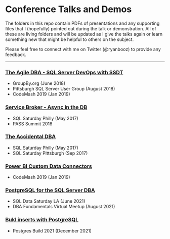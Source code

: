# Conference Talks and Demos

The folders in this repo contain PDFs of presentations and any supporting files that I (hopefully) pointed out during the talk or demonstration. All of these are living folders and will be updated as I give the talks again or learn something new that might be helpful to others on the subject. 

Please feel free to connect with me on Twitter (@ryanbooz) to provide any feedback.

---

### [__The Agile DBA - SQL Server DevOps with SSDT__](https://github.com/ryanbooz/Presentations/tree/master/The%20Agile%20DBA%20-%20SQL%20Server%20DevOps%20with%20SSDT) ###
 * GroupBy.org (June 2018)
 * Pittsburgh SQL Server User Group (August 2018)
 * CodeMash 2019 (Jan 2019)

### [__Service Broker - Async in the DB__](https://github.com/ryanbooz/presentations/tree/master/Service%20Broker%20-%20Async%20in%20the%20DB) ###
 * SQL Saturday Philly (May 2017)
 * PASS Summit 2018

### [__The Accidental DBA__](https://github.com/ryanbooz/presentations/tree/master/The%20Accidental%20DBA) ###
 * SQL Saturday Philly (May 2017)
 * SQL Saturday Pittsburgh (Sep 2017)

### [__Power BI Custom Data Connectors__](https://github.com/ryanbooz/Presentations/tree/master/Power%20BI%20Custom%20Data%20Connectors) ###
 * CodeMash 2019 (Jan 2019)

### [__PostgreSQL for the SQL Server DBA__](https://github.com/ryanbooz/Presentations/tree/master/Postgres%20for%20the%20SQL%20Server%20DBA) ###
 * SQL Data Saturday LA (June 2021)
 * DBA Fundamentals Virtual Meetup (August 2021)

### [__Bukl inserts with PostgreSQL__](https://github.com/ryanbooz/Presentations/tree/master/Bulk%20Inserts%20with%20Postgres) ###
 * Postgres Build 2021 (December 2021)
